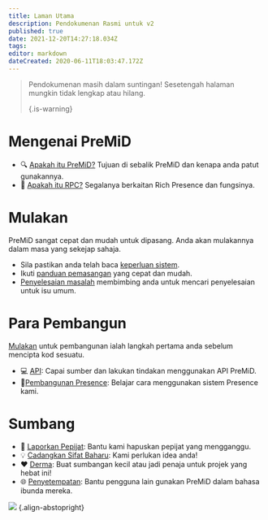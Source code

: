 ```yaml
---
title: Laman Utama
description: Pendokumenan Rasmi untuk v2
published: true
date: 2021-12-20T14:27:18.034Z
tags:
editor: markdown
dateCreated: 2020-06-11T18:03:47.172Z
---
```


> Pendokumenan masih dalam suntingan! Sesetengah halaman mungkin tidak lengkap atau hilang. 
> 
> {.is-warning}

# Mengenai PreMiD
- :mag: [Apakah itu PreMiD?](/about) Tujuan di sebalik PreMiD dan kenapa anda patut gunakannya.
- :link: [Apakah itu RPC?](https://discordapp.com/rich-presence) Segalanya berkaitan Rich Presence dan fungsinya.

# Mulakan

PreMiD sangat cepat dan mudah untuk dipasang. Anda akan mulakannya dalam masa yang sekejap sahaja.

- Sila pastikan anda telah baca [keperluan sistem](/install/requirements).
- Ikuti [panduan pemasangan](/install) yang cepat dan mudah.
- [Penyelesaian masalah](/troubleshooting) membimbing anda untuk mencari penyelesaian untuk isu umum.

# Para Pembangun

[Mulakan](/dev) untuk pembangunan ialah langkah pertama anda sebelum mencipta kod sesuatu.

- :computer: [API](/dev/api): Capai sumber dan lakukan tindakan menggunakan API PreMiD.
- :wrench:[Pembangunan Presence](/dev/presence): Belajar cara menggunakan sistem Presence kami.

# Sumbang
- :bug: [Laporkan Pepijat](https://github.com/PreMiD): Bantu kami hapuskan pepijat yang mengganggu.
- :bulb: [Cadangkan Sifat Baharu](https://discord.premid.app/): Kami perlukan idea anda!
- :heart: [Derma](https://www.patreon.com/Timeraa): Buat sumbangan kecil atau jadi penaja untuk projek yang hebat ini!
- :globe_with_meridians: [Penyetempatan](https://translate.premid.app): Bantu pengguna lain gunakan PreMiD dalam bahasa ibunda mereka.

![](https://beta.premid.app/img/logo.2b414dc2.gif) {.align-abstopright}
